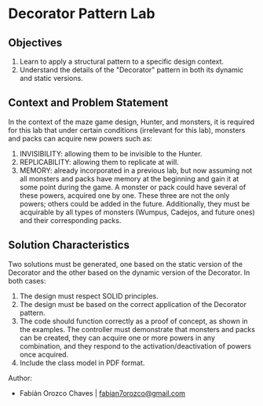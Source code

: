 # Decorator Pattern Lab

## Objectives

1. Learn to apply a structural pattern to a specific design context.
2. Understand the details of the "Decorator" pattern in both its dynamic and static versions.

## Context and Problem Statement

In the context of the maze game design, Hunter, and monsters, it is required for this lab that under certain conditions (irrelevant for this lab), monsters and packs can acquire new powers such as:

1. INVISIBILITY: allowing them to be invisible to the Hunter.
2. REPLICABILITY: allowing them to replicate at will.
3. MEMORY: already incorporated in a previous lab, but now assuming not all monsters and packs have memory at the beginning and gain it at some point during the game.
   A monster or pack could have several of these powers, acquired one by one. These three are not the only powers; others could be added in the future. Additionally, they must be acquirable by all types of monsters (Wumpus, Cadejos, and future ones) and their corresponding packs.

## Solution Characteristics

Two solutions must be generated, one based on the static version of the Decorator and the other based on the dynamic version of the Decorator. In both cases:

1. The design must respect SOLID principles.
2. The design must be based on the correct application of the Decorator pattern.
3. The code should function correctly as a proof of concept, as shown in the examples. The controller must demonstrate that monsters and packs can be created, they can acquire one or more powers in any combination, and they respond to the activation/deactivation of powers once acquired.
4. Include the class model in PDF format.

Author:

- Fabián Orozco Chaves | <fabian7orozco@gmail.com>
